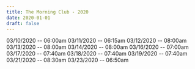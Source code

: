 ```yaml
---
title: The Morning Club - 2020
date: 2020-01-01
draft: false
---
```


03/10/2020 -- 06:00am
03/11/2020 -- 06:15am
03/12/2020 -- 08:00am
03/13/2020 -- 08:00am
03/14/2020 -- 08:00am
03/16/2020 -- 07:00am
03/17/2020 -- 07:40am
03/18/2020 -- 07:40am
03/19/2020 -- 07:40am
03/21/2020 -- 08:30am
03/23/2020 -- 06:50am

